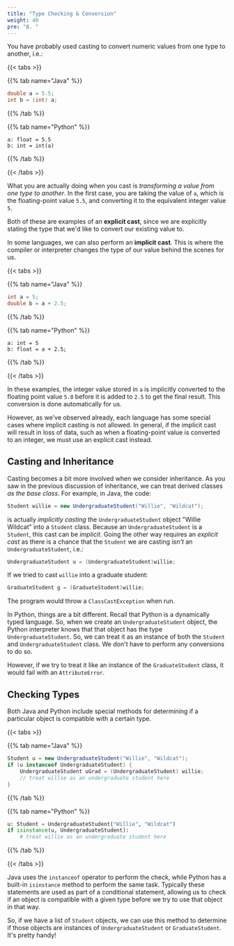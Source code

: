 ```yaml
---
title: "Type Checking & Conversion"
weight: 40
pre: "8. "
---
```


You have probably used casting to convert numeric values from one type to another, i.e.:

{{< tabs >}}

{{% tab name="Java" %}}

```java
double a = 5.5;
int b = (int) a;
```

{{% /tab %}}

{{% tab name="Python" %}}

```
a: float = 5.5
b: int = int(a)
```

{{% /tab %}}

{{< /tabs >}}

What you are actually doing when you cast is _transforming a value from one type to another_.  In the first case, you are taking the value of `a`, which is the floating-point value `5.5`, and converting it to the equivalent integer value `5`. 

Both of these are examples of an **explicit cast**, since we are explicitly stating the type that we'd like to convert our existing value to. 

In some languages, we can also perform an **implicit cast**. This is where the compiler or interpreter changes the type of our value behind the scenes for us. 

{{< tabs >}}

{{% tab name="Java" %}}

```java
int a = 5;
double b = a + 2.5;
```

{{% /tab %}}

{{% tab name="Python" %}}

```
a: int = 5
b: float = a + 2.5;
```

{{% /tab %}}

{{< /tabs >}}

In these examples, the integer value stored in `a` is implicitly converted to the floating point value `5.0` before it is added to `2.5` to get the final result. This conversion is done automatically for us. 

However, as we've observed already, each language has some special cases where implicit casting is not allowed. In general, if the implicit cast will result in loss of data, such as when a floating-point value is converted to an integer, we must use an explicit cast instead. 

## Casting and Inheritance

Casting becomes a bit more involved when we consider inheritance.  As you saw in the previous discussion of inheritance, we can treat derived classes _as the base class_. For example, in Java, the code:

```java
Student willie = new UndergraduateStudent("Willie", "Wildcat");
```

is actually _implicitly casting_ the `UndergraduateStudent` object "Willie Wildcat" into a `Student` class.  Because an `UndergraduateStudent` is a `Student`, this cast can be _implicit_. Going the other way requires an _explicit cast_ as there is a chance that the `Student` we are casting _isn't_ an `UndergraduateStudent`, i.e.:

```java
UndergraduateStudent u = (UndergraduateStudent)willie;
```

If we tried to cast `willie` into a graduate student:

```java
GraduateStudent g = (GraduateStudent)willie;
```

The program would throw a `ClassCastException` when run.

In Python, things are a bit different. Recall that Python is a dynamically typed language. So, when we create an `UndergraduateStudent` object, the Python interpreter knows that that object has the type `UndergraduateStudent`. So, we can treat it as an instance of both the `Student` and `UndergraduateStudent` class. We don't have to perform any conversions to do so.

However, if we try to treat it like an instance of the `GraduateStudent` class, it would fail with an `AttributeError`. 

## Checking Types

Both Java and Python include special methods for determining if a particular object is compatible with a certain type. 

{{< tabs >}}

{{% tab name="Java" %}}

```java
Student u = new UndergraduateStudent("Willie", "Wildcat");
if (u instanceof UndergraduateStudent) {
    UndergraduateStudent uGrad = (UndergraduateStudent) willie;
    // treat willie as an undergraduate student here
}
```

{{% /tab %}}

{{% tab name="Python" %}}

```python
u: Student = UndergraduateStudent("Willie", "Wildcat")
if isinstance(u, UndergraduateStudent):
    # treat willie as an undergraduate student here
```

{{% /tab %}}

{{< /tabs >}}

Java uses the `instanceof` operator to perform the check, while Python has a built-in `isinstance` method to perform the same task. Typically these statements are used as part of a conditional statement, allowing us to check if an object is compatible with a given type before we try to use that object in that way. 

So, if we have a list of `Student` objects, we can use this method to determine if those objects are instances of `UndergraduateStudent` or `GraduateStudent`. It's pretty handy!
